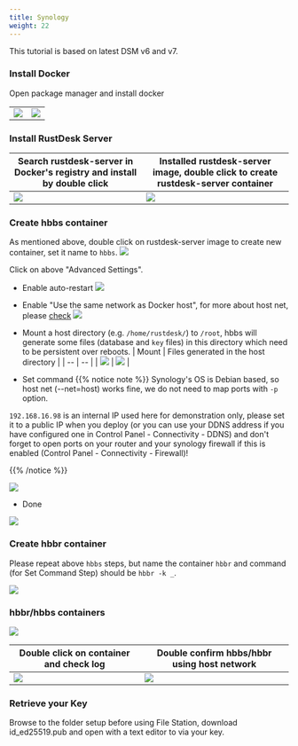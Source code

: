 ```yaml
---
title: Synology
weight: 22
---
```


This tutorial is based on latest DSM v6 and v7.

### Install Docker

Open package manager and install docker

|    |    |
| -- | -- |
| ![](/docs/en/self-host/synology/images/package-manager.png) | ![](/docs/en/self-host/synology/images/docker.png) |


### Install RustDesk Server

| Search rustdesk-server in Docker's registry and install by double click | Installed rustdesk-server image, double click to create rustdesk-server container |
| -- | -- |
| ![](/docs/en/self-host/synology/images/pull-rustdesk-server.png) | ![](/docs/en/self-host/synology/images/rustdesk-server-installed.png) |


### Create hbbs container

As mentioned above, double click on rustdesk-server image to create new container, set it name to `hbbs`.
![](/docs/en/self-host/synology/images/hbbs.png)

Click on above "Advanced Settings".

- Enable auto-restart
![](/docs/en/self-host/synology/images/auto-restart.png)

- Enable "Use the same network as Docker host", for more about host net, please [check](/docs/en/self-host/install/#net-host)
![](/docs/en/self-host/synology/images/host-net.png)

- Mount a host directory (e.g. `/home/rustdesk/`) to `/root`, hbbs will generate some files (database and `key` files) in this directory which need to be persistent over reboots.
| Mount | Files generated in the host directory |
| -- | -- |
| ![](/docs/en/self-host/synology/images/mount.png?width=500px) | ![](/docs/en/self-host/synology/images/mounted-dir.png?width=300px) |

- Set command
{{% notice note %}}
Synology's OS is Debian based, so host net (--net=host) works fine, we do not need to map ports with `-p` option.

`192.168.16.98` is an internal IP used here for demonstration only, please set it to a public IP when you deploy (or you can use your DDNS address if you have configured one in Control Panel - Connectivity - DDNS) and don't forget to open ports on your router and your synology firewall if this is enabled (Control Panel - Connectivity - Firewall)!

{{% /notice %}}

![](/docs/en/self-host/synology/images/hbbs-cmd.png?v2)

- Done

![](/docs/en/self-host/synology/images/hbbs-config.png)

### Create hbbr container

Please repeat above `hbbs` steps, but name the container `hbbr` and command (for Set Command Step) should be `hbbr -k _`.

![](/docs/en/self-host/synology/images/hbbr-config.png)

### hbbr/hbbs containers

![](/docs/en/self-host/synology/images/containers.png?width=500px)


| Double click on container and check log | Double confirm hbbs/hbbr using host network |
| -- | -- |
| ![](/docs/en/self-host/synology/images/log.png?width=500px) | ![](/docs/en/self-host/synology/images/network-types.png?width=500px) |

### Retrieve your Key

Browse to the folder setup before using File Station, download id_ed25519.pub and open with a text editor to via your key.
